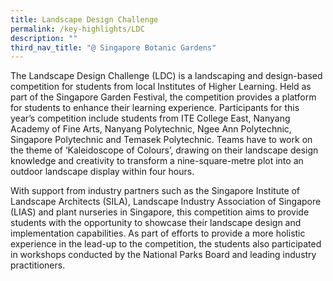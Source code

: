 ```yaml
---
title: Landscape Design Challenge
permalink: /key-highlights/LDC
description: ""
third_nav_title: "@ Singapore Botanic Gardens"
---
```



The Landscape Design Challenge (LDC) is a landscaping and design-based competition for students from local Institutes of Higher Learning. Held as part of the Singapore Garden Festival, the competition provides a platform for students to enhance their learning experience. Participants for this year’s competition include students from ITE College East, Nanyang Academy of Fine Arts, Nanyang Polytechnic, Ngee Ann Polytechnic, Singapore Polytechnic and Temasek Polytechnic. Teams have to work on the theme of ‘Kaleidoscope of Colours’, drawing on their landscape design knowledge and creativity to transform a nine-square-metre plot into an outdoor landscape display within four hours.

With support from industry partners such as the Singapore Institute of Landscape Architects (SILA), Landscape Industry Association of Singapore (LIAS) and plant nurseries in Singapore, this competition aims to provide students with the opportunity to showcase their landscape design and implementation capabilities. As part of efforts to provide a more holistic experience in the lead-up to the competition, the students also participated in workshops conducted by the National Parks Board and leading industry practitioners.
